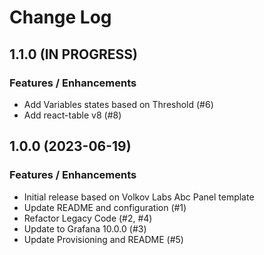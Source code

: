 # Change Log

## 1.1.0 (IN PROGRESS)

### Features / Enhancements

- Add Variables states based on Threshold (#6)
- Add react-table v8 (#8)

## 1.0.0 (2023-06-19)

### Features / Enhancements

- Initial release based on Volkov Labs Abc Panel template
- Update README and configuration (#1)
- Refactor Legacy Code (#2, #4)
- Update to Grafana 10.0.0 (#3)
- Update Provisioning and README (#5)